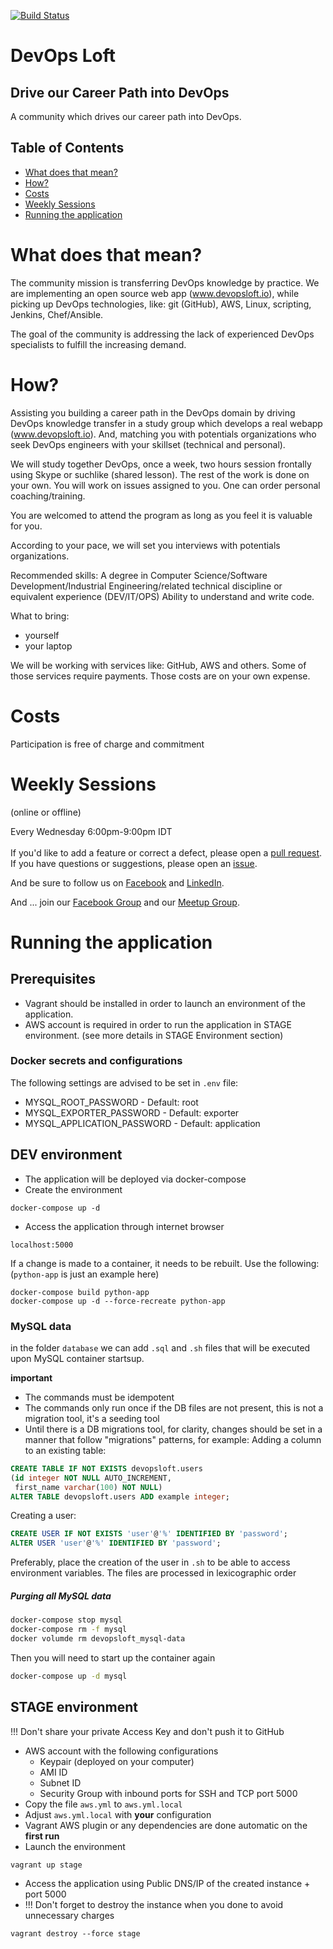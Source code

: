 [![Build Status](https://travis-ci.org/devopsloft/devopsloft.svg?branch=master)](https://travis-ci.org/devopsloft/devopsloft)

# DevOps Loft

## Drive our Career Path into DevOps

A community which drives our career path into DevOps.

## Table of Contents

* [What does that mean?](#what-does-that-mean)
* [How?](#how)
* [Costs](#costs)
* [Weekly Sessions](#weekly-sessions)
* [Running the application](#running-the-application)

# What does that mean?

The community mission is transferring DevOps knowledge by practice. We are implementing an open source web app (www.devopsloft.io), while picking up DevOps technologies, like: git (GitHub), AWS, Linux, scripting, Jenkins, Chef/Ansible.

The goal of the community is addressing the lack of experienced DevOps specialists to fulfill the increasing demand.

# How?

Assisting you building a career path in the DevOps domain by driving DevOps knowledge transfer in a study group which develops a real webapp (www.devopsloft.io).
And, matching you with potentials organizations who seek DevOps engineers with your skillset (technical and personal).

We will study together DevOps, once a week, two hours session frontally using Skype or suchlike (shared lesson).
The rest of the work is done on your own. You will work on issues assigned to you.
One can order personal coaching/training.

You are welcomed to attend the program as long as you feel it is valuable for you.

According to your pace, we will set you interviews with potentials organizations.

Recommended skills:
A degree in Computer Science/Software Development/Industrial Engineering/related technical discipline or equivalent experience (DEV/IT/OPS)
Ability to understand and write code.

What to bring:
* yourself
* your laptop

We will be working with services like: GitHub, AWS and others. Some of those services require payments. Those costs are on your own expense.

# Costs

Participation is free of charge and commitment

# Weekly Sessions
(online or offline)

Every Wednesday 6:00pm-9:00pm IDT
</br>
</br>
If you'd like to add a feature or correct a defect, please open a
[pull request](https://github.com/DevOpsLoft/DevOpsLoft/pulls).</br>
If you have questions or suggestions, please open an
[issue](https://github.com/DevOpsLoft/DevOpsLoft/issues).

And be sure to follow us on [Facebook](https://facebook.com/devopsloft) and [LinkedIn](https://www.linkedin.com/company/devopsloft).

And ... join our [Facebook Group](https://www.facebook.com/groups/512664539127088) and our [Meetup Group](https://www.meetup.com/DevOps-Tel-Aviv/).

# Running the application

## Prerequisites

* Vagrant should be installed in order to launch an environment of the application.
* AWS account is required in order to run the application in STAGE environment. (see more details in STAGE Environment section)

### Docker secrets and configurations
The following settings are advised to be set in `.env` file:
* MYSQL_ROOT_PASSWORD - Default: root
* MYSQL_EXPORTER_PASSWORD - Default: exporter
* MYSQL_APPLICATION_PASSWORD - Default: application

## DEV environment

* The application will be deployed via docker-compose
* Create the environment

```
docker-compose up -d
```

* Access the application through internet browser
```
localhost:5000
```

If a change is made to a container, it needs to be rebuilt.
Use the following: (`python-app` is just an example here)
```
docker-compose build python-app
docker-compose up -d --force-recreate python-app
```

### MySQL data
in the folder `database` we can add `.sql` and `.sh` files that will be executed upon MySQL
container startsup.

**important**
* The commands must be idempotent
* The commands only run once if the DB files are not present, this is not a migration tool, it's a seeding tool
* Until there is a DB migrations tool, for clarity, changes should be set in a manner that follow "migrations" patterns, for example:
Adding a column to an existing table:
```sql
CREATE TABLE IF NOT EXISTS devopsloft.users
(id integer NOT NULL AUTO_INCREMENT, 
 first_name varchar(100) NOT NULL)
ALTER TABLE devopsloft.users ADD example integer;
```
Creating a user:
```sql
CREATE USER IF NOT EXISTS 'user'@'%' IDENTIFIED BY 'password';
ALTER USER 'user'@'%' IDENTIFIED BY 'password';
```
Preferably, place the creation of the user in `.sh` to be able to access environment variables.
The files are processed in lexicographic order

##### Purging all MySQL data #####
```bash
docker-compose stop mysql
docker-compose rm -f mysql
docker volumde rm devopsloft_mysql-data
```
Then you will need to start up the container again
```bash
docker-compose up -d mysql
```

## STAGE environment

!!! Don't share your private Access Key and don't push it to GitHub

* AWS account with the following configurations
  * Keypair (deployed on your computer)
  * AMI ID
  * Subnet ID
  * Security Group with inbound ports for SSH and TCP port 5000
* Copy the file `aws.yml` to `aws.yml.local`
* Adjust `aws.yml.local` with **your** configuration
* Vagrant AWS plugin or any dependencies are done automatic on the **first run**
* Launch the environment
```
vagrant up stage
```
* Access the application using Public DNS/IP of the created instance + port 5000
* !!! Don't forget to destroy the instance when you done to avoid unnecessary charges
```
vagrant destroy --force stage
```